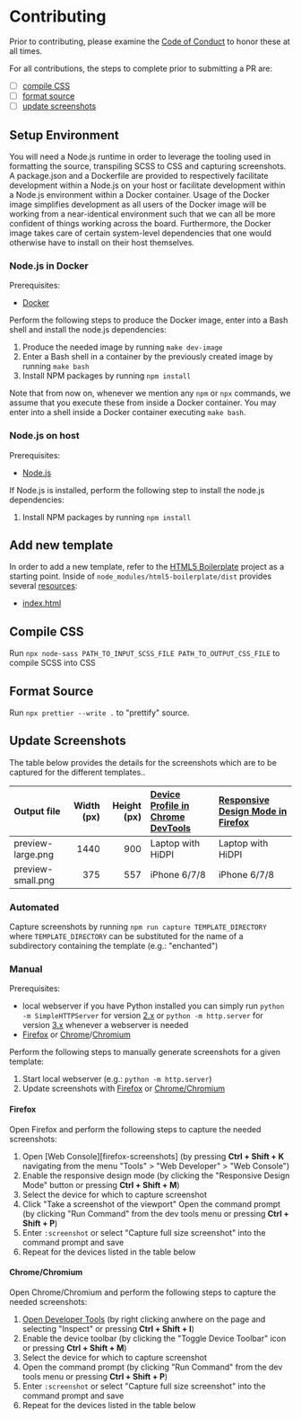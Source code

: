 # Contributing

Prior to contributing, please examine the [Code of Conduct][coc] to honor
these at all times.

[coc]: ./CODE_OF_CONDUCT.md

For all contributions, the steps to complete prior to submitting a PR
are:
- [ ] [compile CSS](#compile-css)
- [ ] [format source](#format-source)
- [ ] [update screenshots](#update-screenshots)

## Setup Environment

You will need a  Node.js runtime in order to leverage the tooling used in
formatting the source, transpiling SCSS to CSS and capturing screenshots. A
package.json and a Dockerfile are provided to respectively facilitate
development within a Node.js on your host or facilitate development within a
Node.js environment within a Docker container. Usage of the Docker image
simplifies development as all users of the Docker image will be working from a
near-identical environment such that we can all be more confident of things
working across the board. Furthermore, the Docker image takes care of certain
system-level dependencies that one would otherwise have to install on their
host themselves.

### Node.js in Docker

Prerequisites:
- [Docker](https://docs.docker.com/get-docker/)

Perform the following steps to produce the Docker image, enter into a Bash
shell and install the node.js dependencies:
1. Produce the needed image by running `make dev-image`
2. Enter a Bash shell in a container by the previously created image by running
   `make bash`
3. Install NPM packages by running `npm install`

Note that from now on, whenever we mention any `npm` or `npx` commands, we
assume that you execute these from inside a Docker container. You may enter
into a shell inside a Docker container executing `make bash`.

### Node.js on host

Prerequisites:
- [Node.js](https://nodejs.org/en/)

If Node.js is installed, perform the following step to install the node.js
dependencies:
1. Install NPM packages by running `npm install`

## Add new template

In order to add a new template, refer to the [HTML5 Boilerplate][h5bp] project
as a starting point. Inside of `node_modules/html5-boilerplate/dist` provides
several [resources][h5bp-resources]:
- [index.html][h5bp-indexhtml]

[h5bp]: https://html5boilerplate.com/
[h5bp-resources]: https://github.com/h5bp/html5-boilerplate/blob/master/dist/doc/TOC.md
[h5bp-indexhtml]: https://github.com/h5bp/html5-boilerplate/blob/master/dist/doc/html.md#indexhtml

## Compile CSS

Run `npx node-sass PATH_TO_INPUT_SCSS_FILE PATH_TO_OUTPUT_CSS_FILE` to compile
SCSS into CSS

## Format Source

Run `npx prettier --write .` to "prettify" source.

## Update Screenshots

The table below provides the details for the screenshots which are to be
captured for the different templates..

| Output file       | Width (px) | Height (px) | [Device Profile in Chrome DevTools][chrome-screens] | [Responsive Design Mode in Firefox][firefox-screens] |
| :---------------- | ---------: | ----------: | :-------------------------------------------------- | :--------------------------------------------------- |
| preview-large.png |       1440 |         900 | Laptop with HiDPI                                   | Laptop with HiDPI                                    |
| preview-small.png |        375 |         557 | iPhone 6/7/8                                        | iPhone 6/7/8                                         |

### Automated

Capture screenshots by running `npm run capture TEMPLATE_DIRECTORY` where
`TEMPLATE_DIRECTORY` can be substituted for the name of a subdirectory
containing the template (e.g.: "enchanted")

### Manual

Prerequisites:
- local webserver if you have Python installed you can simply run `python -m
  SimpleHTTPServer` for version [2.x][py-simplehttpserver] or `python -m
  http.server` for version [3.x][py-http-server] whenever a webserver is needed
- [Firefox][firefox] or [Chrome][chrome]/[Chromium][chromium]

Perform the following steps to manually generate screenshots for a
given template:
1. Start local webserver (e.g.: `python -m http.server`)
2. Update screenshots with [Firefox](#firefox) or
   [Chrome/Chromium](#chromechromium)

#### Firefox

Open Firefox and perform the following steps to capture the needed
screenshots:
1. Open [Web Console][firefox-screenshots] (by pressing **Ctrl + Shift + K**
   navigating from the menu "Tools" > "Web Developer" > "Web Console")
2. Enable the responsive design mode (by clicking the "Responsive Design Mode"
   button or pressing **Ctrl + Shift + M**)
3. Select the device for which to capture screenshot
4. Click "Take a screenshot of the viewport" Open the command prompt (by
   clicking "Run Command" from the dev tools menu or pressing **Ctrl + Shift +
   P**)
5. Enter `:screenshot` or select "Capture full size screenshot" into the
   command prompt and save
6. Repeat for the devices listed in the table below

#### Chrome/Chromium

Open Chrome/Chromium and perform the following steps to capture
the needed screenshots:
1. [Open Developer Tools][open-chrome-devtools] (by right clicking anwhere on
   the page and selecting "Inspect" or pressing **Ctrl + Shift + I**)
2. Enable the device toolbar (by clicking the "Toggle Device Toolbar" icon or
   pressing **Ctrl + Shift + M**)
3. Select the device for which to capture screenshot
4. Open the command prompt (by clicking "Run Command" from the dev tools menu
   or pressing **Ctrl + Shift + P**)
5. Enter `:screenshot` or select "Capture full size screenshot" into the
   command prompt and save
6. Repeat for the devices listed in the table below

[chrome]: https://www.google.com/chrome/
[chromium]: https://www.chromium.org/Home
[firefox]: https://www.mozilla.org/en-US/firefox/new/
[moz-screenshots]: https://developer.mozilla.org/en-US/docs/Tools/Taking_screenshots
[py-simplehttpserver]: https://docs.python.org/2/library/simplehttpserver.html
[py-http-server]: https://docs.python.org/3/library/http.server.html
[2ality-py-server]: https://2ality.com/2014/06/simple-http-server.html
[moz-py-server]: https://developer.mozilla.org/en-US/docs/Learn/Common_questions/set_up_a_local_testing_server
[chrome-screens]: https://developers.google.com/web/tools/chrome-devtools/device-mode#viewport
[firefox-screens]: https://developer.mozilla.org/en-US/docs/Tools/Responsive_Design_Mode
[open-chrome-devtools]: https://developers.google.com/web/tools/chrome-devtools/#open
